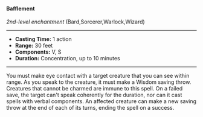 #### Bafflement
*2nd-level enchantment* (Bard,Sorcerer,Warlock,Wizard)
___
- **Casting Time:** 1 action
- **Range:** 30 feet
- **Components:** V, S
- **Duration:** Concentration, up to 10 minutes
---
You must make eye contact with a target creature
that you can see within range. As you speak to the
creature, it must make a Wisdom saving throw.
Creatures that cannot be charmed are immune to
this spell. On a failed save, the target can't speak
coherently for the duration, nor can it cast spells
with verbal components.
An affected creature can make a new saving
throw at the end of each of its turns, ending the
spell on a success.
